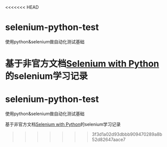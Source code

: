 <<<<<<< HEAD
# selenium-python-test

使用python&amp;selenium做自动化测试基础

基于非官方文档[Selenium with Python](http://selenium-python.readthedocs.io/index.html)的selenium学习记录
=======
# selenium-python-test

使用python&amp;selenium做自动化测试基础

基于非官方文档[Selenium with Python](http://selenium-python.readthedocs.io/index.html)的selenium学习记录
>>>>>>> 3f3d1a02d93dbbb909470289a8b52d82647aace7
